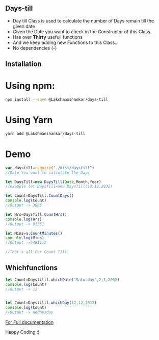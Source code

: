 ## Days-till
 * Day till Class is used to calculate the number of Days remain till the given date
 * Given the Date you want to check in the Constructor of this Class.
 * Has over <b>Thirty</b> usefull functions
 * And we keep adding new Functions to this Class...
 * No dependencies (*-*)

## Installation

# Using npm:
```sh
npm install --save @Lakshmanshankar/days-till
```
# Using Yarn

```sh
yarn add @Lakshmanshankar/days-till
```

# Demo
```js
var daystill=require("./dist/daystill")
//Date You want to calculate the Days

let DaysTill=new DaysTill(Date,Month,Year)
//example let DaysTill=new DaysTill(12,12,2032)

let Count=DaysTill.CountDays()
console.log(Count)
//Output -> 3806

let Hrs=DaysTill.CountHrs()
console.log(Hrs)
//Output -> 91351

let Mins=x.CountMinutes()
console.log(Mins)
//Output ->5481112 

//That's all For Count Till
```

## Whichfunctions
```js
let Count=Daystilll.whichDate("Saturday",2,1,2002)
console.log(Count)
//Output -> 12


let Count=Daystilll.whichDay(12,12,2012)
console.log(Count)
//Output -> Wednesday
```

[For Full documentation](https://lakshmanshankar.github.io/days-till)

Happy Coding :) 
